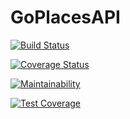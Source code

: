 # GoPlacesAPI

[![Build Status](https://travis-ci.com/andrew-dopson/GoPlacesAPI.svg?branch=main)](https://travis-ci.com/andrew-dopson/GoPlacesAPI)

[![Coverage Status](https://coveralls.io/repos/github/andrew-dopson/GoPlacesAPI/badge.svg?branch=main)](https://coveralls.io/github/andrew-dopson/GoPlacesAPI?branch=main)

[![Maintainability](https://api.codeclimate.com/v1/badges/fbcddab7d9d4379b6fc7/maintainability)](https://codeclimate.com/github/andrew-dopson/GoPlacesAPI/maintainability)

[![Test Coverage](https://api.codeclimate.com/v1/badges/fbcddab7d9d4379b6fc7/test_coverage)](https://codeclimate.com/github/andrew-dopson/GoPlacesAPI/test_coverage)